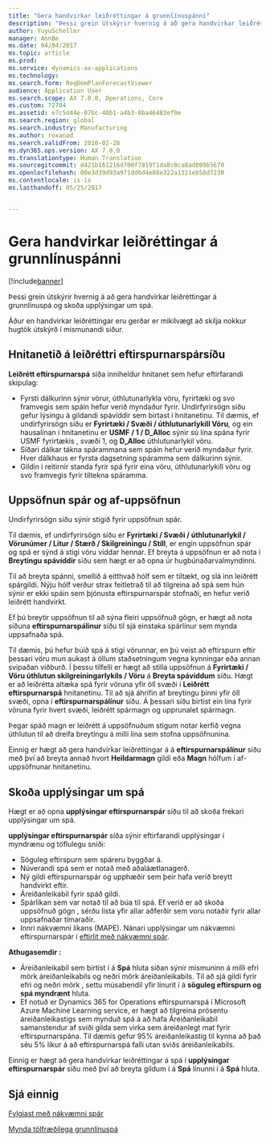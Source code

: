 ```yaml
---
title: "Gera handvirkar leiðréttingar á grunnlínuspánni"
description: "Þessi grein útskýrir hvernig á að gera handvirkar leiðréttingar á grunnlínuspá og skoða upplýsingar um spá."
author: YuyuScheller
manager: AnnBe
ms.date: 04/04/2017
ms.topic: article
ms.prod: 
ms.service: dynamics-ax-applications
ms.technology: 
ms.search.form: ReqDemPlanForecastViewer
audience: Application User
ms.search.scope: AX 7.0.0, Operations, Core
ms.custom: 72704
ms.assetid: e7c5d44e-07bc-40b1-a4b3-8ba46483ef9e
ms.search.region: global
ms.search.industry: Manufacturing
ms.author: roxanad
ms.search.validFrom: 2016-02-28
ms.dyn365.ops.version: AX 7.0.0
ms.translationtype: Human Translation
ms.sourcegitcommit: d421b161216d700f7819f1da8c0ca8ad089b5670
ms.openlocfilehash: 00e3d39d93a971dd6d4e88e322a1311eb58d7230
ms.contentlocale: is-is
ms.lasthandoff: 05/25/2017


---
```


# <a name="make-manual-adjustments-to-the-baseline-forecast"></a>Gera handvirkar leiðréttingar á grunnlínuspánni

[!include[banner](../includes/banner.md)]


Þessi grein útskýrir hvernig á að gera handvirkar leiðréttingar á grunnlínuspá og skoða upplýsingar um spá. 

Áður en handvirkar leiðréttingar eru gerðar er mikilvægt að skilja nokkur hugtök útskýrð í mismunandi síður.

## <a name="grid-on-the-adjusted-demand-forecast-page"></a>Hnitanetið á leiðréttri eftirspurnarspársíðu
**Leiðrétt eftirspurnarspá** síða inniheldur hnitanet sem hefur eftirfarandi skipulag:

-   Fyrsti dálkurinn sýnir vörur, úthlutunarlykla vöru, fyrirtæki og svo framvegis sem spáin hefur verið myndaður fyrir. Undirfyrirsögn síðu gefur lýsingu á gildandi spávíddir sem birtast í hnitanetinu. Til dæmis, ef undirfyrirsögn síðu er **Fyrirtæki / Svæði / úthlutunarlykill Vöru**, og ein hausalínan í hnitanetinu er **USMF / 1 / D\_Alloc** sýnir sú lína spána fyrir USMF fyrirtækis , svæði 1, og **D\_Alloc** úthlutunarlykil vöru.
-   Síðari dálkar tákna spárammana sem spáin hefur verið myndaður fyrir. Hver dálkhaus er fyrsta dagsetning spáramma sem dálkurinn sýnir.
-   Gildin í reitirnir standa fyrir spá fyrir eina vöru, úthlutunarlykill vöru og svo framvegis fyrir tiltekna spáramma.

## <a name="forecast-aggregation-and-deaggregation"></a>Uppsöfnun spár og af-uppsöfnun
Undirfyrirsögn síðu sýnir stigið fyrir uppsöfnun spár. 

Til dæmis, ef undirfyrirsögn síðu er **Fyrirtæki / Svæði / úthlutunarlykil / Vörunúmer / Litur / Stærð / Skilgreiningu / Stíll**, er engin uppsöfnun spár og spá er sýnd á stigi vöru víddar hennar. Ef breyta á uppsöfnun er að nota í **Breytingu spávíddir** síðu sem hægt er að opna úr hugbúnaðarvalmyndinni. 

Til að breyta spánni, smellið á eitthvað hólf sem er tiltækt, og slá inn leiðrétt spárgildi. Nýju hólf verður strax feitletrað til að tilgreina að spá sem hún sýnir er ekki spáin sem þjónusta eftirspurnarspár stofnaði, en hefur verið leiðrétt handvirkt. 

Ef þú breytir uppsöfnun til að sýna fleiri uppsöfnuð gögn, er hægt að nota síðuna **eftirspurnarspálínur** síðu til sjá einstaka spárlínur sem mynda uppsafnaða spá. 

Til dæmis, þú hefur búið spá á stigi vörunnar, en þú veist að eftirspurn eftir þessari vöru mun aukast á öllum staðsetningum vegna kynningar eða annan svipaðan viðburð. Í þessu tilfelli er hægt að stilla uppsöfnun á **Fyrirtæki / Vöru úthlutun skilgreiningarlykils / Vöru** á **Breyta spávíddum** síðu. Hægt er að leiðrétta altæka spá fyrir vöruna yfir öll svæði í **Leiðrétt eftirspurnarspá** hnitanetinu. Til að sjá áhrifin af breytingu þinni yfir öll svæði, opna í **eftirspurnarspálínur** síðu. Á þessari síðu birtist ein lína fyrir vöruna fyrir hvert svæði, leiðrétt spármagn og upprunalet spármagn. 

Þegar spáð magn er leiðrétt á uppsöfnuðum stigum notar kerfið vegna úthlutun til að dreifa breytingu á milli lína sem stofna uppsöfnunina. 

Einnig er hægt að gera handvirkar leiðréttingar á á **eftirspurnarspálínur** síðu með því að breyta annað hvort **Heildarmagn** gildi eða **Magn** hólfum í af-uppsöfnunar hnitanetinu.

## <a name="viewing-details-of-the-forecast"></a>Skoða upplýsingar um spá
Hægt er að opna **upplýsingar eftirspurnarspár** síðu til að skoða frekari upplýsingar um spá. 

**upplýsingar eftirspurnarspár** síða sýnir eftirfarandi upplýsingar í myndrænu og töflulegu sniði:

-   Söguleg eftirspurn sem spáreru byggðar á.
-   Núverandi spá sem er notað með aðaláætlanagerð.
-   Ný gildi eftirspurnarspár og upphæðir sem þeir hafa verið breytt handvirkt eftir.
-   Áreiðanleikabil fyrir spáð gildi.
-   Spárlíkan sem var notað til að búa til spá. Ef verið er að skoða uppsöfnuð gögn , sérðu lista yfir allar aðferðir sem voru notaðir fyrir allar uppsafnaðar tímaraðir.
-   Innri nákvæmni líkans (MAPE). Nánari upplýsingar um nákvæmni eftirspurnarspár í [eftirlit með nákvæmni spár](monitor-forecast-accuracy.md).

**Athugasemdir :**

-   Áreiðanleikabil sem birtist í á **Spá** hluta síðan sýnir mismuninn á milli efri mörk áreiðanleikabils og neðri mörk áreiðanleikabils. Til að sjá gildi fyrir efri og neðri mörk , settu  músabendil yfir línurit í á **söguleg eftirspurn og spá myndrænt** hluta.
-   Ef notuð er Dynamics 365 for Operations eftirspurnarspá í Microsoft Azure Machine Learning service, er hægt að tilgreina prósentu áreiðanleikastigs sem mynduð spá á að hafa Áreiðanleikabil samanstendur af sviði gilda sem virka sem áreiðanlegt mat fyrir  eftirspurnarspána. Til dæmis gefur 95% áreiðanleikastig til kynna að það séu 5% líkur á að eftirspurnarspá falli utan sviðs áreiðanleikabils.

Einnig er hægt að gera handvirkar leiðréttingar á spá  í **upplýsingar eftirspurnarspár** síðu með því að breyta gildum í á **Spá** línunni í á **Spá** hluta.

<a name="see-also"></a>Sjá einnig
--------

[Fylgjast með nákvæmni spár](monitor-forecast-accuracy.md)

[Mynda tölfræðilega grunnlínuspá](generate-statistical-baseline-forecast.md)




